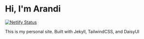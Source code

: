# Hi, I'm Arandi

[![Netlify Status](https://api.netlify.com/api/v1/badges/7a56df9d-6b0a-4d18-85ee-e028f6b020dd/deploy-status)](https://app.netlify.com/sites/arandilopez/deploys)

This is my personal site. Built with Jekyll, TailwindCSS, and DaisyUI
